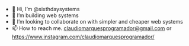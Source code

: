 - 👋 Hi, I’m @sixthdaysystems
- 👀 I’m building web systems
- 💞️ I’m looking to collaborate on with simpler and cheaper web systems
- 📫 How to reach me. claudiomarquesprogramador@gmail.com or https://www.instagram.com/claudiomarquesprogramador/
